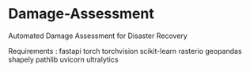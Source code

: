 # Damage-Assessment
Automated Damage Assessment for Disaster Recovery

Requirements : 
fastapi
torch
torchvision
scikit-learn
rasterio
geopandas
shapely
pathlib
uvicorn
ultralytics

